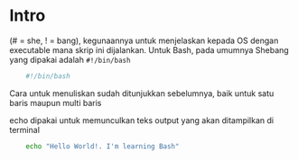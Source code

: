 # Intro 
(# = she, ! = bang), kegunaannya untuk menjelaskan kepada OS dengan executable mana skrip ini dijalankan. Untuk Bash, pada umumnya Shebang yang dipakai adalah
`#!/bin/bash`

```bash
    #!/bin/bash
```

Cara untuk menuliskan sudah ditunjukkan sebelumnya, baik untuk satu baris maupun multi baris

echo dipakai untuk memunculkan teks output yang akan ditampilkan di terminal
    
```bash
    echo "Hello World!. I'm learning Bash"
```

